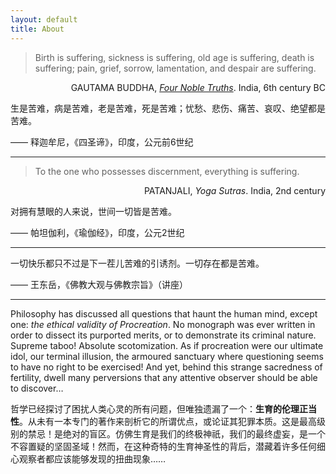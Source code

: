 ```yaml
---
layout: default
title: About
---
```




>Birth is suffering, sickness is suffering, old age is suffering, death is suffering; pain, grief, sorrow, lamentation, and despair are suffering.

<div style="text-align: right;">
    GAUTAMA BUDDHA, <a href="https://encyclopediaofbuddhism.org/wiki/Four_Noble_Truths" target="_blank"><i>Four Noble Truths</i></a>. India, 6th century BC
</div>

生是苦难，病是苦难，老是苦难，死是苦难；忧愁、悲伤、痛苦、哀叹、绝望都是苦难。

—— 释迦牟尼，《四圣谛》，印度，公元前6世纪




------



>To the one who possesses discernment, everything is suffering. 

<div style="text-align: right;">
    PATANJALI, <i>Yoga Sutras</i>. India, 2nd century
</div>


对拥有慧眼的人来说，世间一切皆是苦难。

—— 帕坦伽利，《瑜伽经》，印度，公元2世纪



------



一切快乐都只不过是下一茬儿苦难的引诱剂。一切存在都是苦难。

—— 王东岳，《佛教大观与佛教宗旨》（讲座）



------

Philosophy has discussed all questions that haunt the human mind, except one: *the ethical validity of Procreation*. No monograph was ever written in order to dissect its purported merits, or to demonstrate its criminal nature. Supreme taboo! Absolute scotomization. As if procreation were our ultimate idol, our terminal illusion, the armoured sanctuary where questioning seems to have no right to be exercised! And yet, behind this strange sacredness of fertility, dwell many perversions that any attentive observer should be able to discover…

哲学已经探讨了困扰人类心灵的所有问题，但唯独遗漏了一个：**生育的伦理正当性**。从未有一本专门的著作来剖析它的所谓优点，或论证其犯罪本质。这是最高级别的禁忌！是绝对的盲区。仿佛生育是我们的终极神祇，我们的最终虚妄，是一个不容置疑的坚固圣域！然而，在这种奇特的生育神圣性的背后，潜藏着许多任何细心观察者都应该能够发现的扭曲现象……
